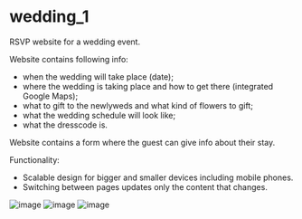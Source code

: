 # wedding_1
RSVP website for a wedding event.

Website contains following info:
* when the wedding will take place (date);
* where the wedding is taking place and how to get there (integrated Google Maps);
* what to gift to the newlyweds and what kind of flowers to gift;
* what the wedding schedule will look like;
* what the dresscode is.

Website contains a form where the guest can give info about their stay.

Functionality:
* Scalable design for bigger and smaller devices including mobile phones.
* Switching between pages updates only the content that changes.

![image](https://github.com/KevinRnbrg/wedding_1/assets/90057334/59e428ce-a7b5-4e66-b7ea-fc85fb260169)
![image](https://github.com/KevinRnbrg/wedding_1/assets/90057334/ecf2739f-c2b1-4c01-b46f-949e6d73fe87)
![image](https://github.com/KevinRnbrg/wedding_1/assets/90057334/76b6ae2b-0919-47c3-88f9-5bef596669a5)


